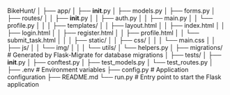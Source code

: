 BikeHunt/
│
├── app/
│   ├── __init__.py
│   ├── models.py
│   ├── forms.py
│   ├── routes/
│   │   ├── __init__.py
│   │   ├── auth.py
│   │   ├── main.py
│   │   └── profile.py
│   │
│   ├── templates/
│   │   ├── layout.html
│   │   ├── index.html
│   │   ├── login.html
│   │   ├── register.html
│   │   ├── profile.html
│   │   └── submit_task.html
│   │
│   ├── static/
│   │   ├── css/
│   │   │   └── main.css
│   │   ├── js/
│   │   └── img/
│   │
│   └── utils/
│       └── helpers.py
│
├── migrations/  # Generated by Flask-Migrate for database migrations
│
├── tests/
│   ├── __init__.py
│   ├── conftest.py
│   ├── test_models.py
│   └── test_routes.py
│
├── .env  # Environment variables
├── config.py  # Application configuration
├── README.md
└── run.py  # Entry point to start the Flask application
